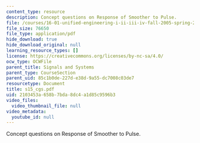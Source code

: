 ```yaml
---
content_type: resource
description: Concept questions on Response of Smoother to Pulse.
file: /courses/16-01-unified-engineering-i-ii-iii-iv-fall-2005-spring-2006/2103453a658b7bda8dc4a1d85c9596b3_s15_cgs.pdf
file_size: 76650
file_type: application/pdf
hide_download: true
hide_download_original: null
learning_resource_types: []
license: https://creativecommons.org/licenses/by-nc-sa/4.0/
ocw_type: OCWFile
parent_title: Signals and Systems
parent_type: CourseSection
parent_uid: 85c1b0de-227d-e38d-9a55-dc7008c03de7
resourcetype: Document
title: s15_cgs.pdf
uid: 2103453a-658b-7bda-8dc4-a1d85c9596b3
video_files:
  video_thumbnail_file: null
video_metadata:
  youtube_id: null
---
```

Concept questions on Response of Smoother to Pulse.